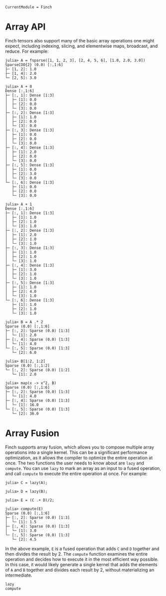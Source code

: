 ```@meta
CurrentModule = Finch
```

# Array API

Finch tensors also support many of the basic array operations one might expect,
including indexing, slicing, and elementwise maps, broadcast, and reduce.
For example:

```jldoctest example1; setup = :(using Finch)
julia> A = fsparse([1, 1, 2, 3], [2, 4, 5, 6], [1.0, 2.0, 3.0])
SparseCOO{2} (0.0) [:,1:6]
├─ [1, 2]: 1.0
├─ [1, 4]: 2.0
└─ [2, 5]: 3.0

julia> A + 0
Dense [:,1:6]
├─ [:, 1]: Dense [1:3]
│  ├─ [1]: 0.0
│  ├─ [2]: 0.0
│  └─ [3]: 0.0
├─ [:, 2]: Dense [1:3]
│  ├─ [1]: 1.0
│  ├─ [2]: 0.0
│  └─ [3]: 0.0
├─ [:, 3]: Dense [1:3]
│  ├─ [1]: 0.0
│  ├─ [2]: 0.0
│  └─ [3]: 0.0
├─ [:, 4]: Dense [1:3]
│  ├─ [1]: 2.0
│  ├─ [2]: 0.0
│  └─ [3]: 0.0
├─ [:, 5]: Dense [1:3]
│  ├─ [1]: 0.0
│  ├─ [2]: 3.0
│  └─ [3]: 0.0
└─ [:, 6]: Dense [1:3]
   ├─ [1]: 0.0
   ├─ [2]: 0.0
   └─ [3]: 0.0

julia> A + 1
Dense [:,1:6]
├─ [:, 1]: Dense [1:3]
│  ├─ [1]: 1.0
│  ├─ [2]: 1.0
│  └─ [3]: 1.0
├─ [:, 2]: Dense [1:3]
│  ├─ [1]: 2.0
│  ├─ [2]: 1.0
│  └─ [3]: 1.0
├─ [:, 3]: Dense [1:3]
│  ├─ [1]: 1.0
│  ├─ [2]: 1.0
│  └─ [3]: 1.0
├─ [:, 4]: Dense [1:3]
│  ├─ [1]: 3.0
│  ├─ [2]: 1.0
│  └─ [3]: 1.0
├─ [:, 5]: Dense [1:3]
│  ├─ [1]: 1.0
│  ├─ [2]: 4.0
│  └─ [3]: 1.0
└─ [:, 6]: Dense [1:3]
   ├─ [1]: 1.0
   ├─ [2]: 1.0
   └─ [3]: 1.0

julia> B = A .* 2
Sparse (0.0) [:,1:6]
├─ [:, 2]: Sparse (0.0) [1:3]
│  └─ [1]: 2.0
├─ [:, 4]: Sparse (0.0) [1:3]
│  └─ [1]: 4.0
└─ [:, 5]: Sparse (0.0) [1:3]
   └─ [2]: 6.0

julia> B[1:2, 1:2]
Sparse (0.0) [:,1:2]
└─ [:, 2]: Sparse (0.0) [1:2]
   └─ [1]: 2.0

julia> map(x -> x^2, B)
Sparse (0.0) [:,1:6]
├─ [:, 2]: Sparse (0.0) [1:3]
│  └─ [1]: 4.0
├─ [:, 4]: Sparse (0.0) [1:3]
│  └─ [1]: 16.0
└─ [:, 5]: Sparse (0.0) [1:3]
   └─ [2]: 36.0
```

# Array Fusion

Finch supports array fusion, which allows you to compose multiple array operations
into a single kernel. This can be a significant performance optimization, as it
allows the compiler to optimize the entire operation at once. The two functions
the user needs to know about are `lazy` and `compute`. You can use `lazy` to
mark an array as an input to a fused operation, and call `compute` to execute
the entire operation at once. For example:

```jldoctest example1
julia> C = lazy(A);

julia> D = lazy(B);

julia> E = (C .+ D)/2;

julia> compute(E)
Sparse (0.0) [:,1:6]
├─ [:, 2]: Sparse (0.0) [1:3]
│  └─ [1]: 1.5
├─ [:, 4]: Sparse (0.0) [1:3]
│  └─ [1]: 3.0
└─ [:, 5]: Sparse (0.0) [1:3]
   └─ [2]: 4.5

```

In the above example, `E` is a fused operation that adds `C` and `D` together
and then divides the result by 2. The `compute` function examines the entire
operation and decides how to execute it in the most efficient way possible.
In this case, it would likely generate a single kernel that adds the elements of `A` and `B`
together and divides each result by 2, without materializing an intermediate.

```@docs
lazy
compute
```
